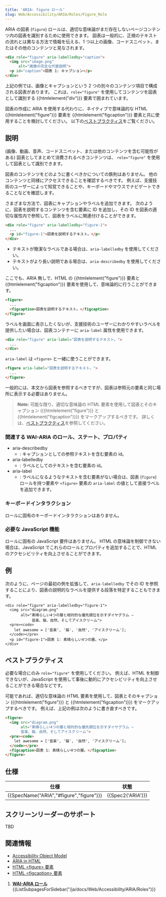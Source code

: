 ```yaml
---
title: 'ARIA: figure ロール'
slug: Web/Accessibility/ARIA/Roles/Figure_Role
---
```

ARIA の図表 (`figure`) ロールは、適切な意味論がまだ存在しないページコンテンツ内の図表を識別するために使用できます。 図表は一般的に、正規のテキストの流れとは異なる方法で情報を伝える、1 つ以上の画像、コードスニペット、またはその他のコンテンツと見なされます。

```html
<div role="figure" aria-labelledby="caption">
  <img src="image.png"
      alt="画像の完全な代替説明">
  <p id="caption">図表 1: キャプション</p>
</div>
```

上記の例では、画像とキャプションという 2 つの別々のコンテンツ項目で構成される図表があります。 これは、`role="figure"` を使用してコンテンツを図表として識別する {{htmlelement("div")}} 要素で囲まれています。

図表の作成に ARIA を使用する代わりに、ネイティブで意味論的な HTML {{htmlelement("figure")}} 要素を {{htmlelement("figcaption")}} 要素と共に使用することを検討してください。 以下の[ベストプラクティス](#best_practices)をご覧ください。

## 説明

(画像、動画、音声、コードスニペット、または他のコンテンツを含む可能性がある) 図表としてまとめて消費されるべきコンテンツは、 `role="figure"` を使用して図表として識別できます。

図表のコンテンツをどのように書くべきかについての鉄則はありません。 他のコンテンツと同様にアクセスできることを確認するべきです。 例えば、支援技術のユーザーによって知覚できることや、キーボードやマウスでナビゲートできることなどを確認します。

さまざまな方法で、図表にキャプションやラベルを追加できます。 次のように、図表を説明するコンテンツを含む要素に ID を追加し、その ID を図表の適切な属性内で参照して、図表をラベルに関連付けることができます。

```html
<div role="figure" aria-labelledby="figure-1">
  ...
  <p id="figure-1">図表を説明するテキスト。</p>
</div>
```

- テキストが簡潔なラベルである場合は、`aria-labelledby` を使用してください。
- テキストがより長い説明である場合は、`aria-describedby` を使用してください。

ここでも、ARIA 無しで、HTML の {{htmlelement("figure")}} 要素と {{htmlelement("figcaption")}} 要素を使用して、意味論的に行うことができます。

```html
<figure>
  ...
  <figcaption>図表を説明するテキスト。</figcaption>
</figure>
```

ラベルを画面に表示したくないが、支援技術のユーザーにわかりやすいラベルを提供したい場合は、図表コンテナーに `aria-label` 属性を使用できます。

```html
<div role="figure" aria-label="図表を説明するテキスト。">
  ...
</div>
```

`aria-label` は `<figure>` と一緒に使うことができます。

```html
<figure aria-label="図表を説明するテキスト。">
  ...
</figure>
```

一般的には、本文から図表を参照するべきですが、図表は参照元の要素と同じ場所に表示する必要はありません。

> **Note:** 可能な限り、適切な意味論の HTML 要素を使用して図表とそのキャプション ({{htmlelement("figure")}} と {{htmlelement("figcaption")}}) をマークアップするべきです。 詳しくは、[ベストプラクティス](#best_practices)を参照してください。

### 関連する WAI-ARIA のロール、ステート、プロパティ

- aria-describedby
  - : キャプションとしての参照テキストを含む要素の id。
- aria-labelledby
  - : ラベルとしてのテキストを含む要素の id。
- aria-label
  - : ラベルになるようなテキストを含む要素がない場合は、図表 (`figure`) ロールを持つ要素や `<figure>` 要素の `aria-label` の値として直接ラベルを追加できます。

### キーボードインタラクション

ロールに固有のキーボードインタラクションはありません。

### 必要な JavaScript 機能

ロールに固有の JavaScript 要件はありません。 HTML の意味論を制御できない場合は、JavaScript でこれらのロールとプロパティを追加することで、HTML のアクセシビリティを向上させることができます。

## 例

次のように、ページの最初の例を拡張して、`aria-labelledby` でその ID を参照することにより、図表の説明的なラベルを提供する段落を特定することもできます。

```
<div role="figure" aria-labelledby="figure-1">
  <img src="diagram.png"
       alt="素晴らしい4つの層と相対的な優先順位を示すダイヤグラム —
            音楽、猫、自然、そしてアイスクリーム">
  <pre><code>
    let awesome = ['音楽', '猫', '自然', 'アイスクリーム'];
  </code></pre>
  <p id="figure-1">図表 1: 素晴らしい4つの層。</p>
</div>
```

## ベストプラクティス

必要な場合にのみ `role="figure"` を使用してください。 例えば、HTML を制御できないが、JavaScript を使用して事後に動的にアクセシビリティを向上させることができる場合などです。

可能であれば、適切な意味論の HTML 要素を使用して、図表とそのキャプション ({{htmlelement("figure")}} と {{htmlelement("figcaption")}}) をマークアップするべきです。 例えば、上記の例は次のように書き直すべきです。

```html
<figure>
  <img src="diagram.png"
       alt="素晴らしい4つの層と相対的な優先順位を示すダイヤグラム —
       音楽、猫、自然、そしてアイスクリーム">
  <pre><code>
    let awesome = ['音楽', '猫', '自然', 'アイスクリーム'];
  </code></pre>
  <figcaption>図表 1: 素晴らしい4つの層。</figcaption>
</figure>
```

## 仕様

| 仕様                                                 | 状態                     |
| ---------------------------------------------------- | ------------------------ |
| {{SpecName("ARIA","#figure","figure")}} | {{Spec2('ARIA')}} |

## スクリーンリーダーのサポート

TBD

## 関連情報

- [Accessibility Object Model](https://wicg.github.io/aom/spec/)
- [ARIA in HTML](https://w3c.github.io/html-aria/)
- [HTML \<figure> 要素](/ja/docs/Web/HTML/Element/figure)
- [HTML \<figcaption> 要素](/ja/docs/Web/HTML/Element/figcaption)

1.  [**WAI-ARIA ロール**](/ja/docs/Web/Accessibility/ARIA/Roles){{ListSubpagesForSidebar("/ja/docs/Web/Accessibility/ARIA/Roles")}}
